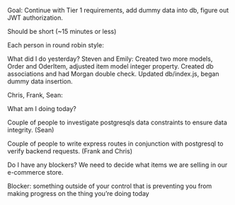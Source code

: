 Goal:
Continue with  Tier 1 requirements, add dummy data into db, figure out JWT authorization.

Should be short (~15 minutes or less)

Each person in round robin style:

What did I do yesterday?
Steven and Emily: Created two more models, Order and OderItem, adjusted item model integer property. Created db associations and had Morgan double check. Updated db/index.js, began dummy data insertion.

Chris, Frank, Sean:

What am I doing today?



Couple of people to investigate postgresqls data constraints to ensure data integrity.
(Sean)

Couple of people to write express routes in conjunction with postgresql to verify backend requests.
(Frank and Chris)

Do I have any blockers?
We need to decide what items we are selling in our e-commerce store.

Blocker: something outside of your control that is preventing you from making progress on the thing you’re doing today
